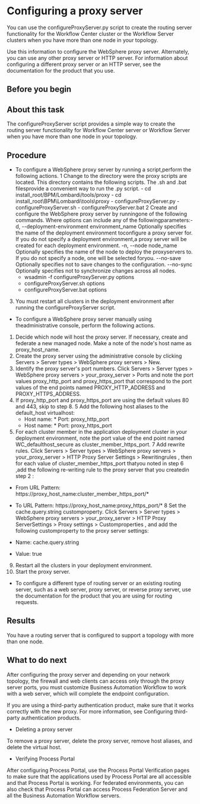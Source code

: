 # Configuring a proxy server

You can use the configureProxyServer.py script
to create the routing server functionality for the Workflow Center cluster
or the Workflow Server clusters
when you have more than one node in your topology.

Use
this information to configure the WebSphere proxy server. Alternately,
you can use any other proxy server or HTTP server. For information
about configuring a different proxy server or an HTTP server, see
the documentation for the product that you use.

## Before you begin

## About this task

The configureProxyServer script provides a simple way
to create the routing server functionality for Workflow Center server
or Workflow Server when
you have more than one node in your topology.

## Procedure

- To configure a WebSphere proxy server by running a script,perform the following actions.
    1 Change to the directory were the proxy scripts are located. This directory contains the following scripts. The .sh and .bat filesprovide a convenient way to run the .py script.
        - cd install\_root/BPM/Lombardi/tools/proxy
        - cd install\_root\BPM\Lombardi\tools\proxy
        - configureProxyServer.py
        - configureProxyServer.sh
        - configureProxyServer.bat
2 Create and configure the WebSphere proxy server by runningone of the following commands. Where options can include any of the followingparameters:-d, --deployment-environment environment\_name Optionally specifies the name of the deployment environment toconfigure a proxy server for. If you do not specify a deployment environment,a proxy server will be created for each deployment environment. -n, --node node\_name Optionally specifies the name of the node to deploy the proxyservers to. If you do not specify a node, one will be selected foryou. --no-save Optionally specifies not to save changes to the configuration. --no-sync Optionally specifies not to synchronize changes across all nodes.
    - wsadmin -f configureProxyServer.py options
    - configureProxyServer.sh options
    - configureProxyServer.bat options
3. You must restart all clusters in the deployment environment
after running the configureProxyServer script.
- To configure a WebSphere proxy server manually using theadministrative console, perform the following actions.

1. Decide which node will host the proxy server.  If
necessary, create and federate a new managed node. Make a note of
the node's host name as proxy\_host\_name.
2. Create the proxy server using the administrative
console by clicking Servers > Server types > WebSphere proxy servers > New.
3. Identify the proxy server's port numbers. Click Servers > Server types > WebSphere proxy servers > your\_proxy\_server > Ports and note the port values proxy\_http\_port and proxy\_https\_port that
correspond to the port values of the end points named PROXY\_HTTP\_ADDRESS and PROXY\_HTTPS\_ADDRESS.
4. If proxy\_http\_port and proxy\_https\_port are
using the default values 80 and 443,
skip to step 8.
5 Add the following host aliases to the default\_host virtualhost:
    - Host name: * Port: proxy\_http\_port
    - Host name: * Port: proxy\_https\_port
6. For each cluster member in the application
deployment cluster in your deployment environment, note the port value
of the end point named WC\_defaulthost\_secure as cluster\_member\_https\_port.
7 Add rewrite rules. Click Servers > Server types > WebSphere proxy servers > your\_proxy\_server > HTTP Proxy Server Settings > Rewritingrules , then for each value of cluster\_member\_https\_port thatyou noted in step 6 ,add the following re-writing rule to the proxy server that you createdin step 2 :

- From URL Pattern: https://proxy\_host\_name:cluster\_member\_https\_port/*
- To URL Pattern: https://proxy\_host\_name:proxy\_https\_port/*
8 Set the cache.query.string customproperty. Click Servers > Server types > WebSphere proxy servers > your\_proxy\_server > HTTP Proxy ServerSettings > Proxy settings > Customproperties , and add the following customproperty to the proxy server settings:

- Name: cache.query.string
- Value: true
9. Restart all the clusters in your deployment environment.
10. Start the proxy server.
- To configure a different type of routing server or an existing
routing server, such as a web server, proxy server, or reverse proxy
server, use the documentation for the product that you are using for
routing requests.

## Results

You have a routing server that is configured to support
a topology with more than one node.

## What to do next

After configuring the proxy server and depending on your
network topology, the firewall and web clients can access only through
the proxy server ports, you must customize Business Automation Workflow to work
with a web server, which will complete the endpoint configuration.

If
you are using a third-party authentication product, make sure that
it works correctly with the new proxy. For more information, see Configuring third-party authentication products.

- Deleting a proxy server

To remove a proxy server, delete the proxy server, remove host aliases, and delete the virtual host.
- Verifying Process Portal

After configuring Process Portal, use the Process Portal Verification pages to make sure that the applications used by Process Portal are all accessible and that Process Portal is working. For federated environments, you can also check that Process Portal can access Process Federation Server and all the Business Automation Workflow servers.